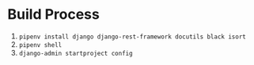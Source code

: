 # Build Process

1. `pipenv install django django-rest-framework docutils black isort`
2. `pipenv shell`
3. `django-admin startproject config`
